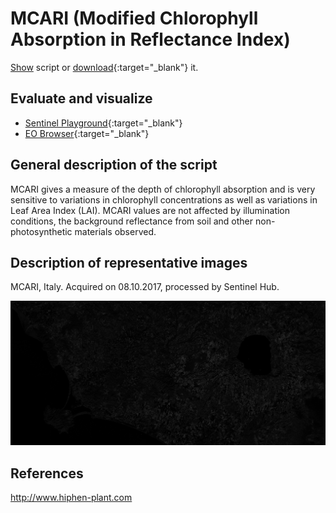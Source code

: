 # MCARI (Modified Chlorophyll Absorption in Reflectance Index)

<a href="#" id='togglescript'>Show</a> script or [download](script.js){:target="_blank"} it.
<div id='script_view' style="display:none">
{% highlight javascript %}
{% include_relative script.js %}
{% endhighlight %}
</div>

## Evaluate and visualize
 - [Sentinel Playground](https://apps.sentinel-hub.com/sentinel-playground/?source=S2&lat=42.04546841166382&lng=12.10968017578125&zoom=11&preset=CUSTOM&layers=B01,B02,B03&maxcc=20&gain=1.0&gamma=1.0&time=2019-05-01%7C2019-11-21&atmFilter=&showDates=false&evalscript=Ci8vIE1vZGlmaWVkIENobG9yb3BoeWxsIEFic29ycHRpb24gaW4gUmVmbGVjdGFuY2UgSW5kZXggICAoYWJicnYuIE1DQVJJKQovLyBHZW5lcmFsIGZvcm11bGE6ICgoNzAwbm0gLSA2NzBubSkgLSAwLjIgKiAoNzAwbm0gLSA1NTBubSkpICogKDcwMG5tIC82NzBubSkKLy8gVVJMIGh0dHBzOi8vd3d3LmluZGV4ZGF0YWJhc2UuZGUvZGIvc2ktc2luZ2xlLnBocD9zZW5zb3JfaWQ9OTYmcnNpbmRleF9pZD00MQoKbGV0IGluZGV4ID0gKChCMDUgLSBCMDQpIC0gMC4yICogKEIwNSAtIEIwMykpICogKEIwNSAvIEIwNCk7CnJldHVybltpbmRleF0%3D){:target="_blank"}
 - [EO Browser](https://apps.sentinel-hub.com/eo-browser/?lat=42.5463&lng=11.5961&zoom=11&time=2019-12-10&preset=CUSTOM&datasource=Sentinel-2%20L1C&layers=B01,B02,B03&evalscript=ICAgICAgLy8KLy8gTW9kaWZpZWQgQ2hsb3JvcGh5bGwgQWJzb3JwdGlvbiBpbiBSZWZsZWN0YW5jZSBJbmRleCAgIChhYmJydi4gTUNBUkkpCi8vCi8vIEdlbmVyYWwgZm9ybXVsYTogKCg3MDBubSAtIDY3MG5tKSAtIDAuMiAqICg3MDBubSAtIDU1MG5tKSkgKiAoNzAwbm0gLzY3MG5tKQovLwovLyBVUkwgaHR0cHM6Ly93d3cuaW5kZXhkYXRhYmFzZS5kZS9kYi9zaS1zaW5nbGUucGhwP3NlbnNvcl9pZD05NiZyc2luZGV4X2lkPTQxCi8vCgpsZXQgaW5kZXggPSAoKEIwNSAtIEIwNCkgLSAwLjIgKiAoQjA1IC0gQjAzKSkgKiAoQjA1IC8gQjA0KTsKcmV0dXJuW2luZGV4XQ%3D%3D){:target="_blank"}

## General description of the script

MCARI gives a measure of the depth of chlorophyll absorption and is very sensitive to variations in chlorophyll concentrations as well as variations in Leaf Area Index (LAI). MCARI values are not affected by illumination conditions, the background reflectance from soil and other non-photosynthetic materials observed.

## Description of representative images

MCARI, Italy. Acquired on 08.10.2017, processed by Sentinel Hub. 

![MCARI](fig/fig1.png)


## References
http://www.hiphen-plant.com